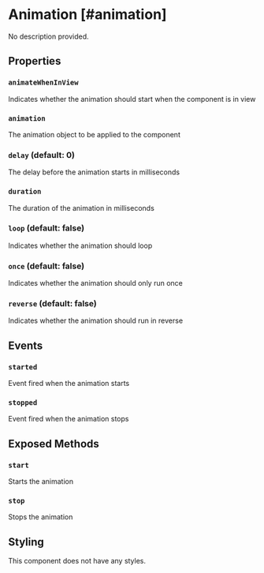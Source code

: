 # Animation [#animation]

No description provided.

## Properties

### `animateWhenInView`

Indicates whether the animation should start when the component is in view

### `animation`

The animation object to be applied to the component

### `delay` (default: 0)

The delay before the animation starts in milliseconds

### `duration`

The duration of the animation in milliseconds

### `loop` (default: false)

Indicates whether the animation should loop

### `once` (default: false)

Indicates whether the animation should only run once

### `reverse` (default: false)

Indicates whether the animation should run in reverse

## Events

### `started`

Event fired when the animation starts

### `stopped`

Event fired when the animation stops

## Exposed Methods

### `start`

Starts the animation

### `stop`

Stops the animation

## Styling

This component does not have any styles.
